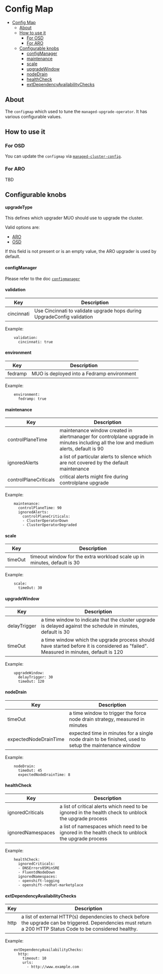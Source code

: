 # Config Map


- [Config Map](#config-map)
  - [About](#about)
  - [How to use it](#how-to-use-it)
    - [For OSD](#for-osd)
    - [For ARO](#for-aro)
  - [Configurable knobs](#configurable-knobs)
    - [configManager](#configmanager)
    - [maintenance](#maintenance)
    - [scale](#scale)
    - [upgradeWindow](#upgradewindow)
    - [nodeDrain](#nodedrain)
    - [healthCheck](#healthcheck)
    - [extDependencyAvailabilityChecks](#extdependencyavailabilitychecks)

## About
The `configmap` which used to tune the `managed-upgrade-operator`. It has various configurable values.

## How to use it

### For OSD
You can update the `configmap` via [`managed-cluster-config`](https://github.com/openshift/managed-cluster-config/tree/master/deploy/managed-upgrade-operator-config).

### For ARO
TBD


## Configurable knobs

#### upgradeType

This defines which upgrader MUO should use to upgrade the cluster.

Valid options are:
- [ARO](https://github.com/openshift/managed-upgrade-operator/blob/master/pkg/upgraders/aroupgrader.go)
- [OSD](https://github.com/openshift/managed-upgrade-operator/blob/master/pkg/upgraders/osdupgrader.go)

If this field is not present or is an empty value, the ARO upgrader is used by default.

#### configManager

Please refer to the doc [`configmanager`](./configmanager.md)

#### validation

| Key        | Description                                                             |
|------------|-------------------------------------------------------------------------|
| cincinnati | Use Cincinnati to validate upgrade hops during UpgradeConfig validation |

Example:
```
    validation:
      cincinnati: true
```

#### environment

| Key     | Description                                |
|---------|--------------------------------------------|
| fedramp | MUO is deployed into a Fedramp environment |

Example:
```
    environment:
      fedramp: true
```

#### maintenance

| Key | Description |
| --- | --- |
| controlPlaneTime | maintenance window created in alertmanager for controlplane upgrade in minutes including all the low and medium alerts, default is 90 |
| ignoredAlerts | a list of particular alerts to silence which are not covered by the default maintenance |
| controlPlaneCriticals | critical alerts might fire during controlplane upgrade |

Example:
```
    maintenance:
      controlPlaneTime: 90
      ignoredAlerts:
        controlPlaneCriticals:
        - ClusterOperatorDown
        - ClusterOperatorDegraded
```

#### scale

| Key | Description |
| --- | --- |
| timeOut | timeout window for the extra workload scale up in minutes, default is 30 |

Example:
```
    scale:
      timeOut: 30
```

#### upgradeWindow

| Key | Description |
| --- | --- |
| delayTrigger | a time window to indicate that the cluster upgrade is delayed against the schedule in minutes, default is 30 |
| timeOut | a time window which the upgrade process should have started before it is considered as "failed". Measured in minutes, default is 120 |

Example:
```
    upgradeWindow:
      delayTrigger: 30
      timeOut: 120
```

#### nodeDrain

| Key | Description |
| --- | --- |
| timeOut | a time window to trigger the force node drain strategy, measured in minutes |
| expectedNodeDrainTime | expected time in minutes for a single node drain to be finished, used to setup the maintenance window |

Example:
```
    nodeDrain:
      timeOut: 45
      expectedNodeDrainTime: 8
```

#### healthCheck

| Key | Description |
| --- | --- |
| ignoredCriticals | a list of critical alerts which need to be ignored in the health check to unblock the upgrade process |
| ignoredNamespaces | a list of namespaces which need to be ignored in the health check to unblock the upgrade process |

Example:
```
    healthCheck:
      ignoredCriticals:
      - DNSErrors05MinSRE
      - FluentdNodeDown
      ignoredNamespaces:
      - openshift-logging
      - openshift-redhat-marketplace
```

#### extDependencyAvailabilityChecks

| Key | Description |
| --- | --- |
| http | a list of external HTTP(s) dependencies to check before the upgrade can be triggered. Dependencies must return a 200 HTTP Status Code to be considered healthy. |

Example:
```
    extDependencyAvailabilityChecks:
      http:
        timeout: 10
        urls:
          - http://www.example.com
```